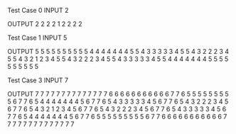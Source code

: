 Test Case 0
INPUT
2

OUTPUT
2 2 2
2 1 2
2 2 2

Test Case 1
INPUT
5

OUTPUT
5 5 5 5 5 5 5 5 5 
5 4 4 4 4 4 4 4 5 
5 4 3 3 3 3 3 4 5 
5 4 3 2 2 2 3 4 5 
5 4 3 2 1 2 3 4 5 
5 4 3 2 2 2 3 4 5 
5 4 3 3 3 3 3 4 5 
5 4 4 4 4 4 4 4 5 
5 5 5 5 5 5 5 5 5

Test Case 3
INPUT
7

OUTPUT
7 7 7 7 7 7 7 7 7 7 7 7 7 
7 6 6 6 6 6 6 6 6 6 6 6 7 
7 6 5 5 5 5 5 5 5 5 5 6 7 
7 6 5 4 4 4 4 4 4 4 5 6 7 
7 6 5 4 3 3 3 3 3 4 5 6 7 
7 6 5 4 3 2 2 2 3 4 5 6 7 
7 6 5 4 3 2 1 2 3 4 5 6 7 
7 6 5 4 3 2 2 2 3 4 5 6 7 
7 6 5 4 3 3 3 3 3 4 5 6 7 
7 6 5 4 4 4 4 4 4 4 5 6 7 
7 6 5 5 5 5 5 5 5 5 5 6 7 
7 6 6 6 6 6 6 6 6 6 6 6 7 
7 7 7 7 7 7 7 7 7 7 7 7 7 